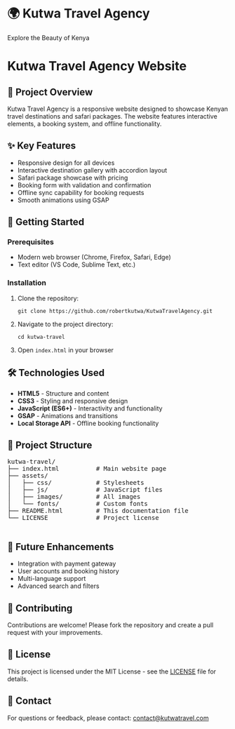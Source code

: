 <h1>🌍 Kutwa Travel Agency</h1>
        <p>Explore the Beauty of Kenya</p>
    </div>
<h1>Kutwa Travel Agency Website</h1>
    <h2>📌 Project Overview</h2>
    <p>
        Kutwa Travel Agency is a responsive website designed to showcase Kenyan travel destinations and safari packages. 
        The website features interactive elements, a booking system, and offline functionality.
    </p>
    
<h2>✨ Key Features</h2>
    <ul>
        <li>Responsive design for all devices</li>
        <li>Interactive destination gallery with accordion layout</li>
        <li>Safari package showcase with pricing</li>
        <li>Booking form with validation and confirmation</li>
        <li>Offline sync capability for booking requests</li>
        <li>Smooth animations using GSAP</li>
    </ul>
    
 <h2>🚀 Getting Started</h2>
    
<h3>Prerequisites</h3>
    <ul>
        <li>Modern web browser (Chrome, Firefox, Safari, Edge)</li>
        <li>Text editor (VS Code, Sublime Text, etc.)</li>
    </ul>
    
 <h3>Installation</h3>
    <ol>
        <li>Clone the repository:
            <pre><code>git clone https://github.com/robertkutwa/KutwaTravelAgency.git</code></pre>
        </li>
        <li>Navigate to the project directory:
            <pre><code>cd kutwa-travel</code></pre>
        </li>
        <li>Open <code>index.html</code> in your browser</li>
    </ol>
    
 <h2>🛠️ Technologies Used</h2>
    <ul>
        <li><strong>HTML5</strong> - Structure and content</li>
        <li><strong>CSS3</strong> - Styling and responsive design</li>
        <li><strong>JavaScript (ES6+)</strong> - Interactivity and functionality</li>
        <li><strong>GSAP</strong> - Animations and transitions</li>
        <li><strong>Local Storage API</strong> - Offline booking functionality</li>
    </ul>
    
 <h2>📂 Project Structure</h2>
    <pre>
kutwa-travel/
├── index.html          # Main website page
├── assets/
│   ├── css/            # Stylesheets
│   ├── js/             # JavaScript files
│   ├── images/         # All images
│   └── fonts/          # Custom fonts
├── README.html         # This documentation file
└── LICENSE             # Project license
    </pre>
    
 <h2>🔮 Future Enhancements</h2>
    <ul>
        <li>Integration with payment gateway</li>
        <li>User accounts and booking history</li>
        <li>Multi-language support</li>
        <li>Advanced search and filters</li>
    </ul>
    
<h2>🤝 Contributing</h2>
    <p>
        Contributions are welcome! Please fork the repository and create a pull request with your improvements.
    </p>
    
<h2>📜 License</h2>
    <p>
        This project is licensed under the MIT License - see the <a href="LICENSE">LICENSE</a> file for details.
    </p>
    
 <h2>📧 Contact</h2>
    <p>
        For questions or feedback, please contact:
        <a href="mailto:contact@kutwatravel.com">contact@kutwatravel.com</a>
    </p>

